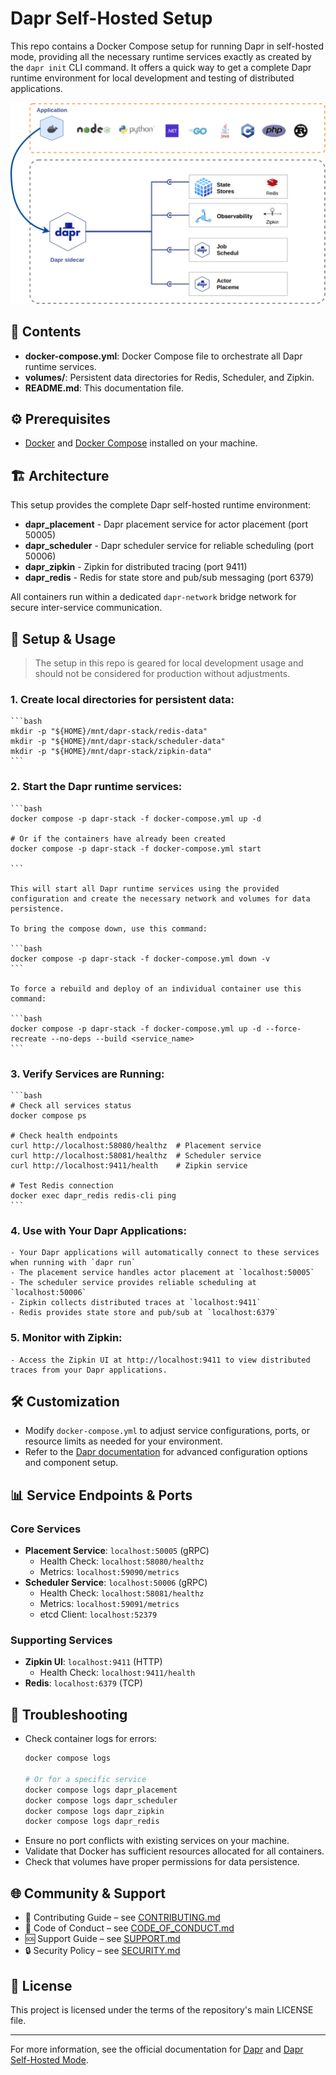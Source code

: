 # Dapr Self-Hosted Setup
This repo contains a Docker Compose setup for running Dapr in self-hosted mode, providing all the necessary runtime services exactly as created by the `dapr init` CLI command. It offers a quick way to get a complete Dapr runtime environment for local development and testing of distributed applications.

![Dapr Architecture Diagram](./assets/dapr-stack.drawio.svg)

## 📁 Contents

- **docker-compose.yml**: Docker Compose file to orchestrate all Dapr runtime services.
- **volumes/**: Persistent data directories for Redis, Scheduler, and Zipkin.
- **README.md**: This documentation file.

## ⚙️ Prerequisites

- [Docker](https://docs.docker.com/get-docker/) and [Docker Compose](https://docs.docker.com/compose/) installed on your machine.

## 🏗️ Architecture

This setup provides the complete Dapr self-hosted runtime environment:

- **dapr_placement** - Dapr placement service for actor placement (port 50005)
- **dapr_scheduler** - Dapr scheduler service for reliable scheduling (port 50006)  
- **dapr_zipkin** - Zipkin for distributed tracing (port 9411)
- **dapr_redis** - Redis for state store and pub/sub messaging (port 6379)

All containers run within a dedicated `dapr-network` bridge network for secure inter-service communication.

## 🚀 Setup & Usage

> The setup in this repo is geared for local development usage and should not be considered for production without adjustments.

### 1. Create local directories for persistent data:
	```bash
	mkdir -p "${HOME}/mnt/dapr-stack/redis-data"
	mkdir -p "${HOME}/mnt/dapr-stack/scheduler-data"
	mkdir -p "${HOME}/mnt/dapr-stack/zipkin-data"
	```


### 2. Start the Dapr runtime services:

	```bash
    docker compose -p dapr-stack -f docker-compose.yml up -d

    # Or if the containers have already been created
    docker compose -p dapr-stack -f docker-compose.yml start

	```

	This will start all Dapr runtime services using the provided configuration and create the necessary network and volumes for data persistence.

	To bring the compose down, use this command:

	```bash
	docker compose -p dapr-stack -f docker-compose.yml down -v
	```

	To force a rebuild and deploy of an individual container use this command:  

	```bash
	docker compose -p dapr-stack -f docker-compose.yml up -d --force-recreate --no-deps --build <service_name>
	```

### 3. Verify Services are Running:
	```bash
	# Check all services status
	docker compose ps
	
	# Check health endpoints
	curl http://localhost:58080/healthz  # Placement service
	curl http://localhost:58081/healthz  # Scheduler service
	curl http://localhost:9411/health    # Zipkin service
	
	# Test Redis connection
	docker exec dapr_redis redis-cli ping
	```

### 4. Use with Your Dapr Applications:
	- Your Dapr applications will automatically connect to these services when running with `dapr run`
	- The placement service handles actor placement at `localhost:50005`
	- The scheduler service provides reliable scheduling at `localhost:50006`
	- Zipkin collects distributed traces at `localhost:9411`
	- Redis provides state store and pub/sub at `localhost:6379`

### 5. Monitor with Zipkin:
	- Access the Zipkin UI at http://localhost:9411 to view distributed traces from your Dapr applications.

## 🛠️ Customization

- Modify `docker-compose.yml` to adjust service configurations, ports, or resource limits as needed for your environment.
- Refer to the [Dapr documentation](https://docs.dapr.io/) for advanced configuration options and component setup.

## 📊 Service Endpoints & Ports

### Core Services
- **Placement Service**: `localhost:50005` (gRPC)
  - Health Check: `localhost:58080/healthz`
  - Metrics: `localhost:59090/metrics`
- **Scheduler Service**: `localhost:50006` (gRPC)
  - Health Check: `localhost:58081/healthz` 
  - Metrics: `localhost:59091/metrics`
  - etcd Client: `localhost:52379`

### Supporting Services  
- **Zipkin UI**: `localhost:9411` (HTTP)
  - Health Check: `localhost:9411/health`
- **Redis**: `localhost:6379` (TCP)

## 🐞 Troubleshooting

- Check container logs for errors:
  ```bash
  docker compose logs
  
  # Or for a specific service
  docker compose logs dapr_placement
  docker compose logs dapr_scheduler
  docker compose logs dapr_zipkin
  docker compose logs dapr_redis
  ```
- Ensure no port conflicts with existing services on your machine.
- Validate that Docker has sufficient resources allocated for all containers.
- Check that volumes have proper permissions for data persistence.

## 🌐 Community & Support

- 🤝 Contributing Guide – see [CONTRIBUTING.md](.github/CONTRIBUTING.md)
- 🤗 Code of Conduct – see [CODE_OF_CONDUCT.md](.github/CODE_OF_CONDUCT.md)
- 🆘 Support Guide – see [SUPPORT.md](.github/SUPPORT.md)
- 🔒 Security Policy – see [SECURITY.md](.github/SECURITY.md)

## 📄 License

This project is licensed under the terms of the repository's main LICENSE file.

---
For more information, see the official documentation for [Dapr](https://docs.dapr.io/) and [Dapr Self-Hosted Mode](https://docs.dapr.io/operations/hosting/self-hosted/).
